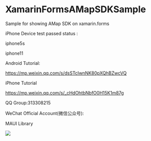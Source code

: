 # XamarinFormsAMapSDKSample
Sample for showing AMap SDK on xamarin.forms

iPhone Device test passed status :

iphone5s

iphone11

Android Tutorial:

https://mp.weixin.qq.com/s/dsSTcIwnNK80pXQhBZwcVQ

iPhone Tutorial

https://mp.weixin.qq.com/s/_cHdOhtbNbfO0H15K1m87g

QQ Group:313308215

WeChat Official Account(微信公众号):

MAUI Library

<img src="https://raw.githubusercontent.com/jingliancui/XamarinFormsAMapSDKSample/master/Images/wechatqrcode.jpg"/>
